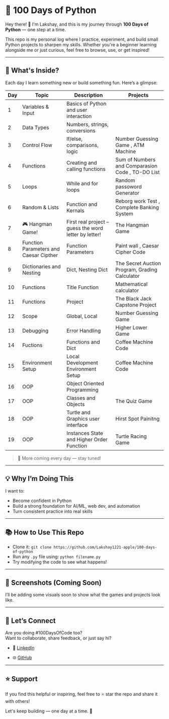 # 🐍 100 Days of Python

Hey there! 👋 I'm Lakshay, and this is my journey through **100 Days of Python** — one step at a time.

This repo is my personal log where I practice, experiment, and build small Python projects to sharpen my skills. Whether you're a beginner learning alongside me or just curious, feel free to browse, use, or get inspired!

---

## 🚀 What's Inside?

Each day I learn something new or build something fun. Here’s a glimpse:

| Day | Topic | Description | Projects |
|-----|-------|-------------|----------|
| 1   | Variables & Input | Basics of Python and user interaction | 
| 2   | Data Types        | Numbers, strings, conversions |
| 3   | Control Flow      | If/else, comparisons, logic  | Number Guessing Game , ATM Machine| 
| 4   | Functions         | Creating and calling functions | Sum of Numbers and Comparasion Code , TO-DO List |
| 5   | Loops             | While and for loops | Random passoword Generator |
| 6   | Random & Lists    | Function and Kernals | Reborg work Test , Complete Banking System |
| 7   | 🎮 Hangman Game!  | First real project – guess the word letter by letter! | The Hangman Game |
| 8   | Function Parameters and Caesar Cipther | Function Parameters | Paint wall , Caesar Cipher Code |
| 9   | Dictionaries and Nesting | Dict, Nesting Dict | The Secret Auction Program, Grading Calculator |
| 10  |Functions | Title Function | Mathematical calculator |
| 11  |Functions |Project | The Black Jack Capstone Project |
| 12  |Scope |Global, Local | Number Guessing Game |
| 13  |Debugging |Error Handling | Higher Lower Game|
| 14  |Fuctions| Functions and Dict | Coffee Machine Code |
| 15  |Environment Setup| Local Development Environment Setup | Coffee Machine Code |
| 16  |OOP| Object Oriented Programming |  |
| 17  |OOP| Classes and Objects | The Quiz Game |
| 18  |OOP| Turtle and Graphics user interface | Hirst Spot Painitng |
| 19  |OOP| Instances State and Higher Order Function | Turtle Racing Game |

> 📌 More coming every day — stay tuned!

---

## 💡 Why I’m Doing This

I want to:
- Become confident in Python
- Build a strong foundation for AI/ML, web dev, and automation
- Turn consistent practice into real skills

---

## 📚 How to Use This Repo

- Clone it: `git clone https://github.com/Lakshay1221-apple/100-days-of-python`
- Run any `.py` file using: `python filename.py`
- Try modifying the code to see what happens!

---

## 📸 Screenshots (Coming Soon)

I’ll be adding some visuals soon to show what the games and projects look like.

---

## 🙌 Let’s Connect

Are you doing #100DaysOfCode too?  
Want to collaborate, share feedback, or just say hi?

- 💼 [LinkedIn](https://www.linkedin.com/in/lakshay-raj-b53709303/)

- 🌐 [GitHub](https://github.com/Lakshay1221-apple)

---

## ⭐ Support

If you find this helpful or inspiring, feel free to ⭐ star the repo and share it with others!

Let's keep building — one day at a time. 💪
